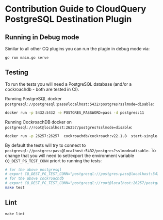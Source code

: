 # Contribution Guide to CloudQuery PostgreSQL Destination Plugin

## Running in Debug mode

Similar to all other CQ plugins you can run the plugin in debug mode via:

```
go run main.go serve
```

## Testing

To run the tests you will need a PostgreSQL database (and/or a cockroachdb - both are tested in CI).

Running PostgreSQL docker `postgresql://postgresql:pass@localhost:5432/postgres?sslmode=disable`:

```bash
docker run -p 5432:5432 -e POSTGRES_PASSWORD=pass -d postgres:11
```

Running CockroachDB docker on `postgresql://root@localhost:26257/postgres?sslmode=disable`:

```bash
docker run -p 26257:26257  cockroachdb/cockroach:v22.1.8  start-single-node  --insecure
```


By default the tests will try to connect to `postgresql://postgres:pass@localhost:5432/postgres?sslmode=disable`.
To change that you will need to set/export the environment variable `CQ_DEST_PG_TEST_CONN` priort to running the tests:

```bash
# for the above postgresql
# export CQ_DEST_PG_TEST_CONN="postgresql://postgres:pass@localhost:5432/postgres?sslmode=disable"
# for the above cockroachdb
# export CQ_DEST_PG_TEST_CONN="postgresql://root@localhost:26257/postgres?sslmode=disable"
make test
```

## Lint

```
make lint
```